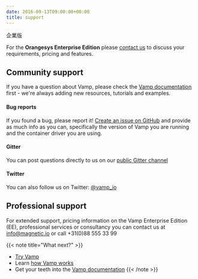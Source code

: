 ```yaml
---
date: 2016-09-13T09:00:00+00:00
title: support   
---
```

企業版

For the **Orangesys Enterprise Edition** please [contact us](mailto:info@orangesys.io) to discuss your requirements, pricing and features.

## Community support
If you have a question about Vamp, please check the [Vamp documentation](/documentation/using-vamp/artifacts) first  - we're always adding new resources, tutorials and examples.

#### Bug reports
If you found a bug, please report it! [Create an issue on GitHub](https://github.com/magneticio/vamp/issues) and provide as much info as you can, specifically the version of Vamp you are running and the container driver you are using.

#### Gitter
You can post questions directly to us on our [public Gitter channel](https://gitter.im/magneticio/vamp)  

#### Twitter
You can also follow us on Twitter: [@vamp_io](https://twitter.com/vamp_io)

## Professional support
For extended support, pricing information on the Vamp Enterprise Edition (EE), professional services or consultancy you can contact us at [info@magnetic.io](mailto:info@magnetic.io) or call +31(0)88 555 33 99


{{< note title="What next?" >}}
* [Try Vamp](/documentation/installation/hello-world)
* Learn [how Vamp works](/documentation/how-vamp-works/architecture-and-components)
* Get your teeth into the [Vamp documentation](/documentation/using-vamp/artifacts)
{{< /note >}}
